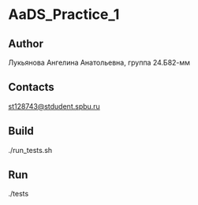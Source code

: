 # AaDS_Practice_1
## Author
Лукьянова Ангелина Анатольевна, группа 24.Б82-мм
## Contacts
st128743@stdudent.spbu.ru
## Build
./run_tests.sh
## Run
./tests
